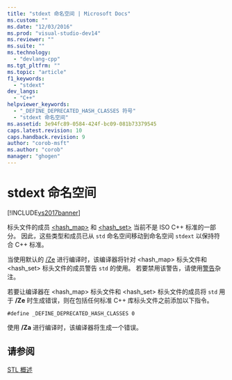 ```yaml
---
title: "stdext 命名空间 | Microsoft Docs"
ms.custom: ""
ms.date: "12/03/2016"
ms.prod: "visual-studio-dev14"
ms.reviewer: ""
ms.suite: ""
ms.technology: 
  - "devlang-cpp"
ms.tgt_pltfrm: ""
ms.topic: "article"
f1_keywords: 
  - "stdext"
dev_langs: 
  - "C++"
helpviewer_keywords: 
  - "_DEFINE_DEPRECATED_HASH_CLASSES 符号"
  - "stdext 命名空间"
ms.assetid: 3e94fc89-0584-424f-bc09-081b73379545
caps.latest.revision: 10
caps.handback.revision: 9
author: "corob-msft"
ms.author: "corob"
manager: "ghogen"
---
```

# stdext 命名空间
[!INCLUDE[vs2017banner](../assembler/inline/includes/vs2017banner.md)]

标头文件的成员 [\<hash\_map\>](../standard-library/hash-map.md) 和 [\<hash\_set\>](../standard-library/hash-set.md) 当前不是 ISO C\+\+ 标准的一部分。 因此，这些类型和成员已从 `std` 命名空间移动到命名空间 `stdext` 以保持符合 C\+\+ 标准。  
  
 当使用默认的 [\/Ze](../build/reference/za-ze-disable-language-extensions.md) 进行编译时，该编译器将针对 \<hash\_map\> 标头文件和 \<hash\_set\> 标头文件的成员警告 `std` 的使用。 若要禁用该警告，请使用[警告](../preprocessor/warning.md)杂注。  
  
 若要让编译器在 \<hash\_map\> 标头文件和 \<hash\_set\> 标头文件的成员将 `std` 用于 **\/Ze** 时生成错误，则在包括任何标准 C\+\+ 库标头文件之前添加以下指令。  
  
```  
#define _DEFINE_DEPRECATED_HASH_CLASSES 0  
```  
  
 使用 **\/Za** 进行编译时，该编译器将生成一个错误。  
  
## 请参阅  
 [STL 概述](../standard-library/cpp-standard-library-overview.md)